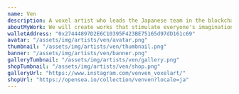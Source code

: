 ```yaml
---
name: Ven
description: A voxel artist who leads the Japanese team in the blockchain game The Sandbox. Ven's unique worldview with a sense of story makes viewers enjoy the world of voxel art.
aboutMyWork: We will create works that stimulate everyone's imagination a bit in the deformed world of Voxel.
walletAddress: "0x27444897D2E6C10395F423BE75165d97dD161c69"
avatar: "/assets/img/artists/ven/avatar.png"
thumbnail: "/assets/img/artists/ven/thumbnail.png"
banner: "/assets/img/artists/ven/banner.png"
galleryTumbnail: "/assets/img/artists/ven/gallery.png"
shopTumbnail: "/assets/img/artists/ven/shop.png"
galleryUrl: "https://www.instagram.com/venven_voxelart/"
shopUrl: "https://opensea.io/collection/venven?locale=ja"
---
```

